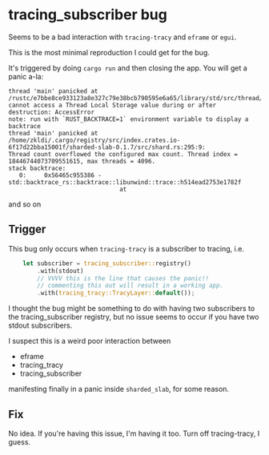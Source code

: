 # tracing_subscriber bug

Seems to be a bad interaction with `tracing-tracy` and `eframe` or `egui`.

This is the most minimal reproduction I could get for the bug.

It's triggered by doing `cargo run` and then closing the app. You will get a panic a-la:

```
thread 'main' panicked at /rustc/e7bbe8ce933123a8e327c79e38bcb790595e6a65/library/std/src/thread/local.rs:262:26:
cannot access a Thread Local Storage value during or after destruction: AccessError
note: run with `RUST_BACKTRACE=1` environment variable to display a backtrace
thread 'main' panicked at /home/zkldi/.cargo/registry/src/index.crates.io-6f17d22bba15001f/sharded-slab-0.1.7/src/shard.rs:295:9:
Thread count overflowed the configured max count. Thread index = 18446744073709551615, max threads = 4096.
stack backtrace:
   0:     0x56465c955386 - std::backtrace_rs::backtrace::libunwind::trace::h514ead2753e1782f
                               at
```

and so on

## Trigger

This bug only occurs when `tracing-tracy` is a subscriber to tracing, i.e.
```rs
    let subscriber = tracing_subscriber::registry()
        .with(stdout)
        // VVVV this is the line that causes the panic!!
        // commenting this out will result in a working app.
        .with(tracing_tracy::TracyLayer::default());
```

I thought the bug might be something to do with having two subscribers to the tracing_subscriber registry, but no issue seems to occur if you have two stdout subscribers.

I suspect this is a weird poor interaction between
- eframe
- tracing_tracy
- tracing_subscriber

manifesting finally in a panic inside `sharded_slab`, for some reason.

## Fix

No idea. If you're having this issue, I'm having it too. Turn off tracing-tracy, I guess.